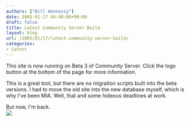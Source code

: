 ```yaml
---
authors: ["Bill Hennessy"]
date: 2005-01-17 04:40:00+00:00
draft: false
title: Latest Community Server Build
layout: blog
url: /2005/01/17/latest-community-server-build/
categories:
- Latest
---
```


This site is now running on Beta 3 of Community Server. Click the
logo button at the bottom of the page for more information.  

  

This is a great tool, but there are no migration scripts built into the
beta versions. I had to move the old site into the new database
myself, which is why I've been MIA. Well, that and some hideous
deadlines at work.   

  

But now, I'm back.   
![](https://blog.billhennessy.com/aggbug.aspx?PostID=929)

